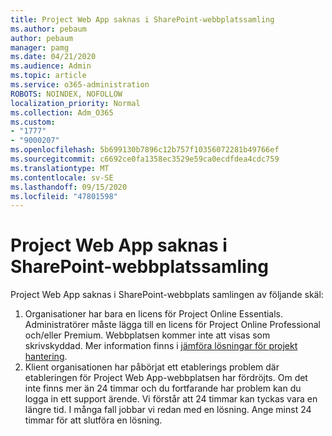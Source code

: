 ```yaml
---
title: Project Web App saknas i SharePoint-webbplatssamling
ms.author: pebaum
author: pebaum
manager: pamg
ms.date: 04/21/2020
ms.audience: Admin
ms.topic: article
ms.service: o365-administration
ROBOTS: NOINDEX, NOFOLLOW
localization_priority: Normal
ms.collection: Adm_O365
ms.custom:
- "1777"
- "9000207"
ms.openlocfilehash: 5b699130b7896c12b757f10356072281b49766ef
ms.sourcegitcommit: c6692ce0fa1358ec3529e59ca0ecdfdea4cdc759
ms.translationtype: MT
ms.contentlocale: sv-SE
ms.lasthandoff: 09/15/2020
ms.locfileid: "47801598"
---
```

# <a name="project-web-app-is-missing-from-the-sharepoint-site-collection"></a>Project Web App saknas i SharePoint-webbplatssamling

Project Web App saknas i SharePoint-webbplats samlingen av följande skäl:

1. Organisationer har bara en licens för Project Online Essentials. Administratörer måste lägga till en licens för Project Online Professional och/eller Premium. Webbplatsen kommer inte att visas som skrivskyddad. Mer information finns i [jämföra lösningar för projekt hantering](https://products.office.com/project/compare-microsoft-project-management-software?tab=1).
2. Klient organisationen har påbörjat ett etablerings problem där etableringen för Project Web App-webbplatsen har fördröjts. Om det inte finns mer än 24 timmar och du fortfarande har problem kan du logga in ett support ärende. Vi förstår att 24 timmar kan tyckas vara en längre tid. I många fall jobbar vi redan med en lösning. Ange minst 24 timmar för att slutföra en lösning.
